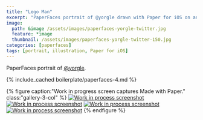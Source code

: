 ```yaml
---
title: "Lego Man"
excerpt: "PaperFaces portrait of @yorgle drawn with Paper for iOS on an iPad."
image: 
  path: &image /assets/images/paperfaces-yorgle-twitter.jpg 
  feature: *image
  thumbnail: /assets/images/paperfaces-yorgle-twitter-150.jpg
categories: [paperfaces]
tags: [portrait, illustration, Paper for iOS]
---
```


PaperFaces portrait of [@yorgle](https://twitter.com/yorgle).

{% include_cached boilerplate/paperfaces-4.md %}

{% figure caption:"Work in progress screen captures Made with Paper." class:"gallery-3-col" %}
[![Work in process screenshot](/assets/images/paperfaces-yorgle-process-1-600.jpg)](/assets/images/paperfaces-yorgle-process-1-lg.jpg) [![Work in process screenshot](/assets/images/paperfaces-yorgle-process-2-600.jpg)](/assets/images/paperfaces-yorgle-process-2-lg.jpg) [![Work in process screenshot](/assets/images/paperfaces-yorgle-process-3-600.jpg)](/assets/images/paperfaces-yorgle-process-3-lg.jpg) [![Work in process screenshot](/assets/images/paperfaces-yorgle-process-4-600.jpg)](/assets/images/paperfaces-yorgle-process-4-lg.jpg)
{% endfigure %}
